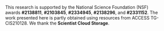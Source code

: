 This research is supported by the National Science Foundation (NSF) awards **#2138811**, **#2103845**, **#2334945**, **#2138296**, and **#2331152**. The work presented here is partly obtained using resources from ACCESS TG-CIS210128. We thank the **Scientist Cloud Storage**.
